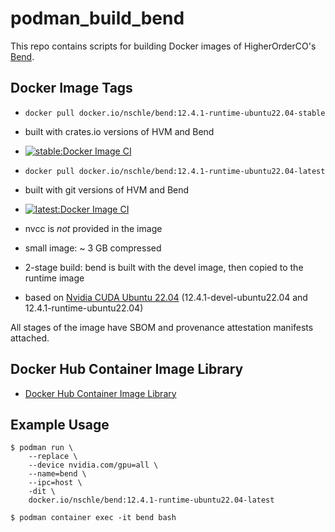 # podman_build_bend

This repo contains scripts for building Docker images of HigherOrderCO's [Bend](https://github.com/HigherOrderCO/Bend/).

## Docker Image Tags

* `docker pull docker.io/nschle/bend:12.4.1-runtime-ubuntu22.04-stable`
 * built with crates.io versions of HVM and Bend
 * [![stable:Docker Image CI](https://github.com/Wolfsauge/podman_build_bend/actions/workflows/docker-image-ci-stable.yaml/badge.svg)](https://github.com/Wolfsauge/podman_build_bend/actions/workflows/docker-image-ci-stable.yaml) 

* `docker pull docker.io/nschle/bend:12.4.1-runtime-ubuntu22.04-latest`
 * built with git versions of HVM and Bend
 * [![latest:Docker Image CI](https://github.com/Wolfsauge/podman_build_bend/actions/workflows/docker-image-ci-latest.yaml/badge.svg)](https://github.com/Wolfsauge/podman_build_bend/actions/workflows/docker-image-ci-latest.yaml) 

 * nvcc is _not_ provided in the image
 * small image: ~ 3 GB compressed
 * 2-stage build: bend is built with the devel image, then copied to the runtime image
 * based on [Nvidia CUDA Ubuntu 22.04](https://hub.docker.com/r/nvidia/cuda) (12.4.1-devel-ubuntu22.04 and 12.4.1-runtime-ubuntu22.04)

All stages of the image have SBOM and provenance attestation manifests attached.

## Docker Hub Container Image Library

* [Docker Hub Container Image Library](https://hub.docker.com/repository/docker/nschle/bend/)

## Example Usage

```shell
$ podman run \
    --replace \
    --device nvidia.com/gpu=all \
    --name=bend \
    --ipc=host \
    -dit \
    docker.io/nschle/bend:12.4.1-runtime-ubuntu22.04-latest
```

```shell
$ podman container exec -it bend bash 
```
